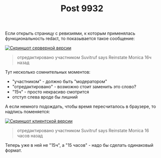 ﻿---
title: "Post 9932"
se.owner.user_id: 178988
se.owner.display_name: "Qwertiy"
se.owner.link: "https://ru.meta.stackoverflow.com/users/178988/qwertiy"
se.link: "https://ru.meta.stackoverflow.com/q/9932"
se.post_id: 9932
se.post_type: question
se.score: 1
---
<p>Если открыть страницу с ревизиями, к которым применялась функциональность redact, то показывается такое сообщение:</p>

<p><a href="https://i.stack.imgur.com/PBzvm.png" rel="nofollow noreferrer"><img src="https://i.stack.imgur.com/PBzvm.png" alt="Скриншот серверной версии"></a></p>

<blockquote>
  <p>отредактировано участником Suvitruf says Reinstate Monica 16ч назад</p>
</blockquote>

<p>Тут несколько сомнительных моментов:</p>

<ul>
<li>"участником" - должно быть "модератором"</li>
<li>"отредактировано" - возможно стоит заменить это слово?</li>
<li>"15ч" - просто некрасиво смотрится</li>
<li>отступ слева вроде бы лишний</li>
</ul>

<p>А если немного подождать, чтобы время пересчиталось в браузере, то надпись поменяется:</p>

<p><a href="https://i.stack.imgur.com/Nbpy7.png" rel="nofollow noreferrer"><img src="https://i.stack.imgur.com/Nbpy7.png" alt="Скриншот клиентской версии"></a></p>

<blockquote>
  <p>отредактировано участником Suvitruf says Reinstate Monica 16 часов назад</p>
</blockquote>

<p>Теперь уже в ней не "15ч", а "15 часов" - надо бы сделать одинаковый формат.</p>
